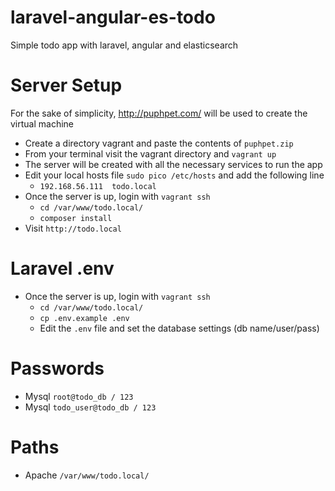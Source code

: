 # laravel-angular-es-todo
Simple todo app with laravel, angular and elasticsearch

# Server Setup
For the sake of simplicity, http://puphpet.com/ will be used to create the virtual machine

- Create a directory vagrant and paste the contents of `puphpet.zip`
- From your terminal visit the vagrant directory and `vagrant up`
- The server will be created with all the necessary services to run the app
- Edit your local hosts file `sudo pico /etc/hosts` and add the following line
  - `192.168.56.111  todo.local`
- Once the server is up, login with `vagrant ssh`
  - `cd /var/www/todo.local/ `
  - `composer install`
- Visit `http://todo.local`

# Laravel .env

- Once the server is up, login with `vagrant ssh`
  - `cd /var/www/todo.local/`
  - `cp .env.example .env`
  - Edit the `.env` file and set the database settings (db name/user/pass)

# Passwords

- Mysql `root@todo_db / 123`
- Mysql `todo_user@todo_db / 123`

# Paths

- Apache `/var/www/todo.local/`